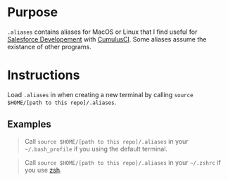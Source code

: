 Purpose
===
`.aliases` contains aliases for MacOS or Linux that I find useful for [Salesforce Developement](https://developer.salesforce.com/tools/sfdxcli) with [CumulusCI](https://cumulusci.readthedocs.io/en/latest/).  Some aliases assume the existance of other programs.

Instructions
===

Load `.aliases` in when creating a new terminal by calling `source $HOME/[path to this repo]/.aliases`.

Examples
--- 
> Call `source $HOME/[path to this repo]/.aliases` in your `~/.bash_profile` if you using the default terminal.

> Call `source $HOME/[path to this repo]/.aliases` in your `~/.zshrc` if you use [zsh](https://ohmyz.sh/).